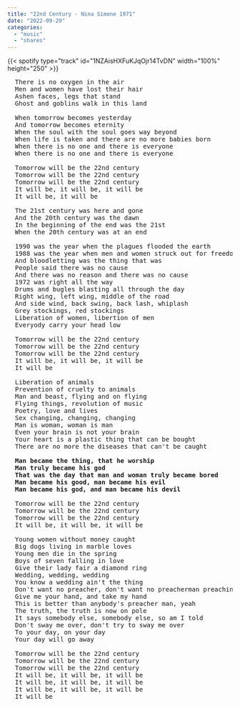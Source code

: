 ```yaml
---
title: "22nd Century - Nina Simone 1971"
date: "2022-09-29"
categories:
  - "music"
  - "shares"
---
```


{{< spotify type="track" id="1NZAisHXFuKJqOjr14TvDN" width="100%" height="250" >}}

<pre>
  There is no oxygen in the air
  Men and women have lost their hair
  Ashen faces, legs that stand
  Ghost and goblins walk in this land

  When tomorrow becomes yesterday
  And tomorrow becomes eternity
  When the soul with the soul goes way beyond
  When life is taken and there are no more babies born
  When there is no one and there is everyone
  When there is no one and there is everyone

  Tomorrow will be the 22nd century
  Tomorrow will be the 22nd century
  Tomorrow will be the 22nd century
  It will be, it will be, it will be
  It will be, it will be

  The 21st century was here and gone
  And the 20th century was the dawn
  In the beginning of the end was the 21st
  When the 20th century was at an end

  1990 was the year when the plagues flooded the earth
  1988 was the year when men and women struck out for freedom
  And bloodletting was the thing that was
  People said there was no cause
  And there was no reason and there was no cause
  1972 was right all the way
  Drums and bugles blasting all through the day
  Right wing, left wing, middle of the road
  And side wind, back swing, back lash, whiplash
  Grey stockings, red stockings
  Liberation of women, libertion of men
  Everyody carry your head low

  Tomorrow will be the 22nd century
  Tomorrow will be the 22nd century
  Tomorrow will be the 22nd century
  It will be, it will be, it will be
  It will be

  Liberation of animals
  Prevention of cruelty to animals
  Man and beast, flying and on flying
  Flying things, revolution of music
  Poetry, love and lives
  Sex changing, changing, changing
  Man is woman, woman is man
  Even your brain is not your brain
  Your heart is a plastic thing that can be bought
  There are no more the diseases that can't be caught
<strong>
  Man became the thing, that he worship
  Man truly became his god
  That was the day that man and woman truly became bored
  Man became his good, man became his evil
  Man became his god, and man became his devil
</strong>
  Tomorrow will be the 22nd century
  Tomorrow will be the 22nd century
  Tomorrow will be the 22nd century
  It will be, it will be, it will be

  Young women without money caught
  Big dogs living in marble loves
  Young men die in the spring
  Boys of seven falling in love
  Give their lady fair a diamond ring
  Wedding, wedding, wedding
  You know a wedding ain't the thing
  Don't want no preacher, don't want no preacherman preaching
  Give me your hand, and take my hand
  This is better than anybody's preacher man, yeah
  The truth, the truth is now on pole
  It says somebody else, somebody else, so am I told
  Don't sway me over, don't try to sway me over
  To your day, on your day
  Your day will go away

  Tomorrow will be the 22nd century
  Tomorrow will be the 22nd century
  Tomorrow will be the 22nd century
  It will be, it will be, it will be
  It will be, it will be, it will be
  It will be, it will be, it will be
  It will be
</pre>
